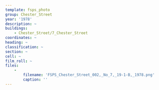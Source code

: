 ```yaml
---
template: fsps_photo
group: Chester_Street
year: '1978'
description: ~
buildings:
    - Chester_Street/7_Chester_Street
coordinates: ~
heading: ~
classification: ~
section: ~
cell: ~
film_roll: ~
files:
    -
        filename: 'FSPS_Chester_Street_002,_No_7,_19-1-B,_1978.png'
        caption: ''
---
```


